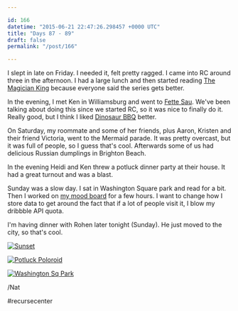 ```yaml
---

id: 166
datetime: "2015-06-21 22:47:26.298457 +0000 UTC"
title: "Days 87 - 89"
draft: false
permalink: "/post/166"

---
```


I slept in late on Friday. I needed it, felt pretty ragged. I came into RC around three in the afternoon. I had a large lunch and then started reading [The Magician King](https://www.goodreads.com/book/show/10079321-the-magician-king) because everyone said the series gets better.

In the evening, I met Ken in Williamsburg and went to [Fette Sau](http://www.fettesaubbq.com/). We've been talking about doing this since we started RC, so it was nice to finally do it. Really good, but I think I liked [Dinosaur BBQ](http://www.dinosaurbarbque.com/bbq-brooklyn) better.

On Saturday, my roommate and some of her friends, plus Aaron, Kristen and their friend Victoria, went to the Mermaid parade. It was pretty overcast, but it was full of people, so I guess that's cool. Afterwards some of us had delicious Russian dumplings in Brighton Beach.

In the evening Heidi and Ken threw a potluck dinner party at their house. It had a great turnout and was a blast.

Sunday was a slow day. I sat in Washington Square park and read for a bit. Then I worked on [my mood board](http://mood.natwelch.com) for a few hours. I want to change how I store data to get around the fact that if a lot of people visit it, I blow my dribbble API quota.

I'm having dinner with Rohen later tonight (Sunday). He just moved to the city, so that's cool.

<a href="https://www.flickr.com/photos/icco/18847068048" title="Sunset by Nat Welch, on Flickr"><img src="https://c1.staticflickr.com/1/521/18847068048_9b700f1d28_b.jpg"  alt="Sunset"></a>

<a href="https://www.flickr.com/photos/icco/18414075973" title="Potluck Poloroid by Nat Welch, on Flickr"><img src="https://c1.staticflickr.com/1/492/18414075973_c983fb41d9_b.jpg" alt="Potluck Poloroid"></a>

<a href="https://www.flickr.com/photos/icco/18414072843" title="Washington Sq Park by Nat Welch, on Flickr"><img src="https://c1.staticflickr.com/1/555/18414072843_f8768fe631_b.jpg" alt="Washington Sq Park"></a>

/Nat

#recursecenter 
